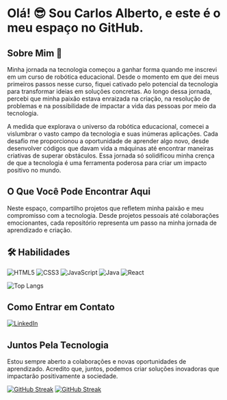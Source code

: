 # Olá! 😎 Sou Carlos Alberto, e este é o meu espaço no GitHub.

## Sobre Mim 🤖

Minha jornada na tecnologia começou a ganhar forma quando me inscrevi em um curso de robótica educacional. Desde o momento em que dei meus primeiros passos nesse curso, fiquei cativado pelo potencial da tecnologia para transformar ideias em soluções concretas. Ao longo dessa jornada, percebi que minha paixão estava enraizada na criação, na resolução de problemas e na possibilidade de impactar a vida das pessoas por meio da tecnologia.

A medida que explorava o universo da robótica educacional, comecei a vislumbrar o vasto campo da tecnologia e suas inúmeras aplicações. Cada desafio me proporcionou a oportunidade de aprender algo novo, desde desenvolver códigos que davam vida a máquinas até encontrar maneiras criativas de superar obstáculos. Essa jornada só solidificou minha crença de que a tecnologia é uma ferramenta poderosa para criar um impacto positivo no mundo.

## O Que Você Pode Encontrar Aqui

Neste espaço, compartilho projetos que refletem minha paixão e meu compromisso com a tecnologia. Desde projetos pessoais até colaborações emocionantes, cada repositório representa um passo na minha jornada de aprendizado e criação.

## 🛠 Habilidades

![HTML5](https://img.shields.io/badge/HTML5-000?style=for-the-badge&logo=html5) ![CSS3](https://img.shields.io/badge/CSS3-000?style=for-the-badge&logo=css3&logoColor=264CE4) ![JavaScript](https://img.shields.io/badge/JavaScript-000?style=for-the-badge&logo=javascript) ![Java](https://img.shields.io/badge/Java-000?style=for-the-badge&logo=java) ![React](https://img.shields.io/badge/React-000?style=for-the-badge&logo=react)

![Top Langs](https://github-readme-stats-git-masterrstaa-rickstaa.vercel.app/api/top-langs/?username=carlos-junior10&layout=compact&bg_color=000&border_color=30A3DC&title_color=E94D5F&text_color=FFF)

## Como Entrar em Contato

[![LinkedIn](https://img.shields.io/badge/LinkedIn-000?style=for-the-badge&logo=linkedin&logoColor=0E76A8)](https://www.linkedin.com/in/carlos-junior/)

## Juntos Pela Tecnologia

Estou sempre aberto a colaborações e novas oportunidades de aprendizado. Acredito que, juntos, podemos criar soluções inovadoras que impactarão positivamente a sociedade.

[![GitHub Streak](https://streak-stats.demolab.com?user=carlos-junior10&theme=vue-dark&hide_border=true&border_radius=15&locale=pt_BR&date_format=j%2Fn%5B%2FY%5D&card_width=500&background=45%2C1E132C57%2C2C88EB)](https://git.io/streak-stats) [![GitHub Streak](https://streak-stats.demolab.com?user=carlos-junior10&theme=vue-dark&hide_border=true&border_radius=15&date_format=j%2Fn%5B%2FY%5D&card_width=500&background=45%2C1E132C57%2C2C88EB)](https://git.io/streak-stats)
